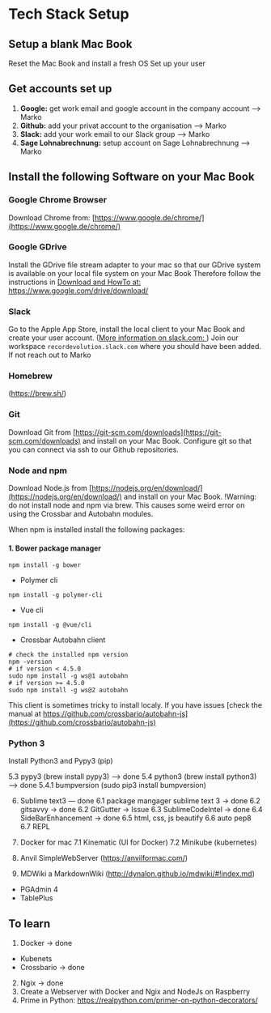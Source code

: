 # Tech Stack Setup

## Setup a blank Mac Book
Reset the Mac Book and install a fresh OS 
Set up your user

## Get accounts set up
1) **Google:** get work email and google account in the company account --> Marko
2) **Github:** add your privat account to the organisation --> Marko
3) **Slack:** add your work email to our Slack group --> Marko
4) **Sage Lohnabrechnung:** setup account on Sage Lohnabrechnung --> Marko


## Install the following Software on your Mac Book

### Google Chrome Browser
Download Chrome from: [https://www.google.de/chrome/](https://www.google.de/chrome/)


### Google GDrive 
Install the GDrive file stream adapter to your mac so that our GDrive system is available on your local file system on your Mac Book
Therefore follow the instructions in
[Download and HowTo at: https://www.google.com/drive/download/ ](https://www.google.com/drive/download/)

### Slack
Go to the Apple App Store, install the local client to your Mac Book and create your user account. ([More information on slack.com: ](https://slack.com/intl/de-de/downloads/mac))
Join our workspace `recordevolution.slack.com` where you should have been added. If not reach out to Marko


### Homebrew 
(https://brew.sh/)

### Git 
Download Git from [https://git-scm.com/downloads](https://git-scm.com/downloads) and install on your Mac Book.
Configure git so that you can connect via ssh to our Github repositories.

### Node and npm 
Download Node.js from [https://nodejs.org/en/download/](https://nodejs.org/en/download/) and install on your Mac Book.
!Warning: do not install node and npm via brew. This causes some weird error on using the Crossbar and Autobahn modules.

When npm is installed install the following packages:
#### 1. Bower package manager
``` 
npm install -g bower
```

* Polymer cli 
```
npm install -g polymer-cli
```

* Vue cli 
```
npm install -g @vue/cli
```
* Crossbar Autobahn client 
```
# check the installed npm version
npm -version
# if version < 4.5.0
sudo npm install -g ws@1 autobahn
# if version >= 4.5.0
sudo npm install -g ws@2 autobahn
```
This client is sometimes tricky to install localy. If you have issues [check the manual at https://github.com/crossbario/autobahn-js](https://github.com/crossbario/autobahn-js)


### Python 3
Install Python3 and Pypy3 (pip) 


5.3 pypy3 (brew install pypy3) —> done
5.4 python3 (brew install python3) —> done
5.4.1 bumpversion (sudo pip3 install bumpversion)

6. Sublime text3 — done
6.1 package mangager sublime text 3 -> done
6.2 gitsavvy -> done
6.2 GitGutter -> Issue
6.3 SublimeCodeIntel -> done
6.4 SideBarEnhancement -> done
6.5 html, css, js beautify
6.6 auto pep8
6.7 REPL

7. Docker for mac
7.1 Kinematic (UI for Docker)
7.2 Minikube (kubernetes) 

11. Anvil SimpleWebServer (https://anvilformac.com/)
12. MDWiki a MarkdownWiki (http://dynalon.github.io/mdwiki/#!index.md)

- PGAdmin 4
- TablePlus


## To learn
1. Docker -> done
- Kubenets
- Crossbario -> done
2. Ngix -> done
3. Create a Webserver with Docker and Ngix and NodeJs on Raspberry
4. Prime in Python: https://realpython.com/primer-on-python-decorators/




